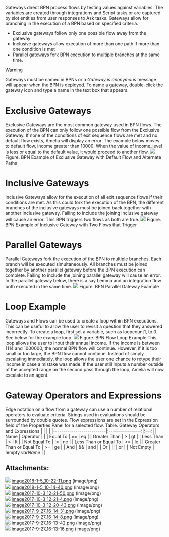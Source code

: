 Gateways direct BPN process flows by testing values against variables. The variables are created through integrations and Script tasks or are captured by slot entities from user responses to Ask tasks.
Gateways allow for branching in the execution of a BPN based on specified criteria.
-   Exclusive gateways follow only one possible flow away from the gateway
-   Inclusive gateways allow execution of more than one path if more than one condition is met
-   Parallel gateways fork BPN execution to multiple branches at the same time.
> [!warning]  
>
> Gateways must be named in BPNs or a *Gateway is anonymous* message will appear when the BPN is deployed. To name a gateway, double-click the gateway icon and type a name in the text box that appears.

# Exclusive Gateways
Exclusive Gateways are the most common gateway used in BPN flows. The execution of the BPN can only follow one possible flow from the Exclusive Gateway. If none of the conditions of exit sequence flows are met and no default flow exists, Amelia will display an error.
The example below moves to default flow, income greater than 10000. When the value of income_level is less or equal to the default value, it would proceed to another flow.
![](attachments/11939550/11939555.png)
Figure. BPN Example of Exclusive Gateway with Default Flow and Alternate Paths
# Inclusive Gateways
Inclusive Gateways allow for the execution of all exit sequence flows if their conditions are met. As this could fork the execution of the BPN, the different branches of the inclusive gateways must be joined back together with another inclusive gateway. Failing to include the joining inclusive gateway will cause an error. This BPN triggers two flows as both are true.
![](attachments/11939550/11939554.png)
Figure. BPN Example of Inclusive Gateway with Two Flows that Trigger
# Parallel Gateways
Parallel Gateways fork the execution of the BPN to multiple branches. Each branch will be executed simultaneously. All branches must be joined together by another parallel gateway before the BPN execution can complete. Failing to include the joining parallel gateway will cause an error.
In the parallel gateway below, there is a say Lemma and an integration flow both executed in the same time.
![](attachments/11939550/11939551.png)
Figure. BPN Parallel Gateway Example
# Loop Example
Gateways and Flows can be used to create a loop within BPN executions. This can be useful to allow the user to revisit a question that they answered incorrectly. To create a loop, first set a variable, such as loopcount1, to 0. See below for the example loop.
![](attachments/11939550/11939553.png)
Figure. BPN Flow Loop Example
This loop allows the user to input their annual income. If the income is between 1114 and 1000000, the normal BPN flow will continue. However, if it is too small or too large, the BPN flow cannot continue. Instead of simply escalating immediately, the loop allows the user one chance to retype their income in case a mistake was made. If the user still inputs a number outside of the accepted range on the second pass through the loop, Amelia will now escalate to an agent.
# Gateway Operators and Expressions
Edge notation on a flow from a gateway can use a number of relational operators to evaluate criteria. Strings used in evaluations should be surrounded by double quotes. Flow expressions are set in the Expression field of the Properties Panel for a selected flow.
Table. Gateway Operators and Expressions
|                          |                  |     |
|--------------------------|:----------------:|:---:|
| Name                     |     Operator     |     |
| Equal To                 |        ==        | eq  |
| Greater Than             |        \>        | gt  |
| Less Than                |        \<        | lt  |
| Not Equal To             |        !=        | ne  |
| Less Than or Equal To    |       \<=        | le  |
| Greater Than or Equal To |       \>=        | ge  |
| And                      |        &&        | and |
| Or                       |       \|\|       | or  |
| Not Empty                | !empty *varName* |     |
## Attachments:
![](images/icons/bullet_blue.gif) [image2018-1-5_10-22-11.png](attachments/11939550/11939551.png) (image/png)  
![](images/icons/bullet_blue.gif) [image2018-1-5_10-14-40.png](attachments/11939550/11939552.png) (image/png)  
![](images/icons/bullet_blue.gif) [image2017-10-3_12-21-50.png](attachments/11939550/11939553.png) (image/png)  
![](images/icons/bullet_blue.gif) [image2017-10-3_12-21-4.png](attachments/11939550/11939554.png) (image/png)  
![](images/icons/bullet_blue.gif) [image2017-10-3_12-20-43.png](attachments/11939550/11939555.png) (image/png)  
![](images/icons/bullet_blue.gif) [image2017-9-27_16-14-31.png](attachments/11939550/11939556.png) (image/png)  
![](images/icons/bullet_blue.gif) [image2017-9-27_16-14-8.png](attachments/11939550/11939557.png) (image/png)  
![](images/icons/bullet_blue.gif) [image2017-9-27_16-13-42.png](attachments/11939550/11939558.png) (image/png)  
![](images/icons/bullet_blue.gif) [image2017-9-27_16-13-16.png](attachments/11939550/11939559.png) (image/png)  
